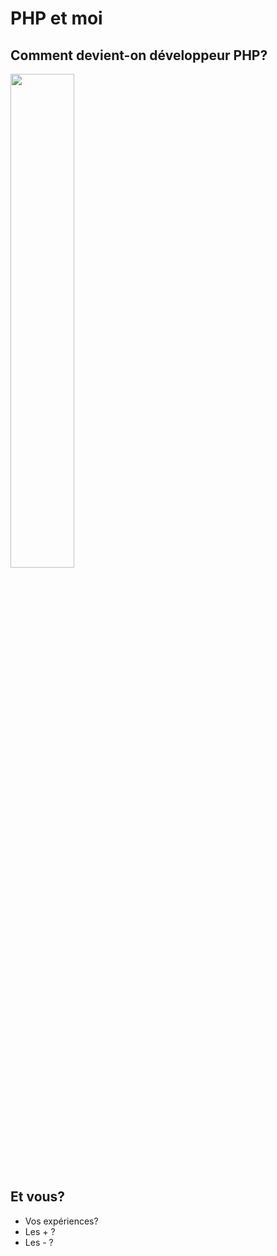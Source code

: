 # PHP et moi

<!-- .slide: class="page-title" -->



## Comment devient-on développeur PHP?

<img width="45%" src="http://www.commitstrip.com/wp-content/uploads/2016/09/Strip-Apprendre-a-etre-dev-650-final-1.jpg" />



## Et vous? 

* Vos expériences?
* Les + ?
* Les - ?
